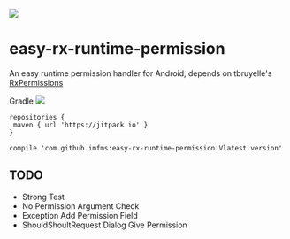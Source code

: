 [![](https://jitpack.io/v/imfms/retrofit-rxjava-request-with-progress.svg)](https://jitpack.io/#imfms/retrofit-rxjava-request-with-progress)

# easy-rx-runtime-permission
An easy runtime permission handler for Android, depends on tbruyelle's [RxPermissions](https://github.com/tbruyelle/RxPermissions)

Gradle [![](https://jitpack.io/v/imfms/retrofit-rxjava-request-with-progress.svg)](https://jitpack.io/#imfms/retrofit-rxjava-request-with-progress)

    repositories {
     maven { url 'https://jitpack.io' }
    }
    
    compile 'com.github.imfms:easy-rx-runtime-permission:Vlatest.version' 
  
## TODO

- Strong Test
- No Permission Argument Check
- Exception Add Permission Field
- ShouldShoultRequest Dialog Give Permission  
